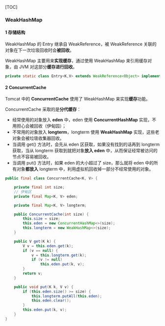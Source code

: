 [TOC]

### WeakHashMap

#### 1 存储结构

WeakHashMap 的 Entry 继承自 WeakReference，被 WeakReference 关联的对象在下一次垃圾回收时会**被回收**。

WeakHashMap 主要用来**实现缓存**，通过使用 WeakHashMap 来引用缓存对象，由 JVM 对这部分**缓存进行回收**。

```java
private static class Entry<K,V> extends WeakReference<Object> implements Map.Entry<K,V>
```



#### 2 ConcurrentCache

Tomcat 中的 **ConcurrentCache** 使用了 WeakHashMap 来实现**缓存**功能。

ConcurrentCache 采取的是**分代缓存**：

- 经常使用的对象放入 **eden** 中，eden 使用 **ConcurrentHashMap** 实现，不用担心会被回收（伊甸园）；
- 不常用的对象放入 **longterm**，longterm 使用 **WeakHashMap** 实现，这些老对象会被垃圾收集器回收。
- 当调用  get() 方法时，会先从 eden 区获取，如果没有找到的话再到 longterm 获取，当从 longterm 获取到就把对象**放入 eden** 中，从而保证经常被访问的节点不容易被回收。
- 当调用 put() 方法时，如果 eden 的大小超过了 size，那么就将 eden 中的所有对象**都放入** longterm 中，利用虚拟机回收掉一部分不经常使用的对象。

```java
public final class ConcurrentCache<K, V> {

    private final int size;
    // 伊甸区
    private final Map<K, V> eden;

    private final Map<K, V> longterm;

    public ConcurrentCache(int size) {
        this.size = size;
        this.eden = new ConcurrentHashMap<>(size);
        this.longterm = new WeakHashMap<>(size);
    }

    public V get(K k) {
        V v = this.eden.get(k);
        if (v == null) {
            v = this.longterm.get(k);
            if (v != null)
                this.eden.put(k, v);
        }
        return v;
    }

    public void put(K k, V v) {
        if (this.eden.size() >= size) {
            this.longterm.putAll(this.eden);
            this.eden.clear();
        }
        this.eden.put(k, v);
    }
}
```

















